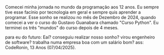 Comecei minha jornada no mundo da programação aos 12 anos.
Eu sempre tive esse facínio por tecnologia em geral e sempre quis aprender a programar.
Esse sonho se realizou no mês de Dezembro de 2024, quando comecei a ver o curso do Gustavo Guanabara chamado "Curso Python".
Eu terminei os três "mundos" do curso depois de 4 meses.

para eu do futuro: Eaí? conseguiu realizar nosso sonho? virou engenheiro de software? trabalha numa empresa boa com um salário bom?
ass: CodeRonin, 13 Anos (07/04/2025).
